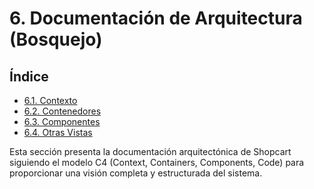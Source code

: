 # 6. Documentación de Arquitectura (Bosquejo)

## Índice

- [6.1. Contexto](6.1/6.1.md)
- [6.2. Contenedores](6.2/6.2.md)
- [6.3. Componentes](6.3/6.3.md)
- [6.4. Otras Vistas](6.4/6.4.md)

Esta sección presenta la documentación arquitectónica de Shopcart siguiendo el modelo C4 (Context, Containers, Components, Code) para proporcionar una visión completa y estructurada del sistema.